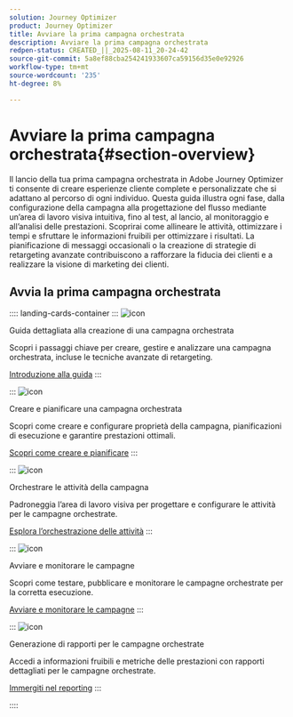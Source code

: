 ```yaml
---
solution: Journey Optimizer
product: Journey Optimizer
title: Avviare la prima campagna orchestrata
description: Avviare la prima campagna orchestrata
redpen-status: CREATED_||_2025-08-11_20-24-42
source-git-commit: 5a8ef88cba254241933607ca59156d35e0e92926
workflow-type: tm+mt
source-wordcount: '235'
ht-degree: 8%

---
```



# Avviare la prima campagna orchestrata{#section-overview}

Il lancio della tua prima campagna orchestrata in Adobe Journey Optimizer ti consente di creare esperienze cliente complete e personalizzate che si adattano al percorso di ogni individuo. Questa guida illustra ogni fase, dalla configurazione della campagna alla progettazione del flusso mediante un’area di lavoro visiva intuitiva, fino al test, al lancio, al monitoraggio e all’analisi delle prestazioni. Scoprirai come allineare le attività, ottimizzare i tempi e sfruttare le informazioni fruibili per ottimizzare i risultati. La pianificazione di messaggi occasionali o la creazione di strategie di retargeting avanzate contribuiscono a rafforzare la fiducia dei clienti e a realizzare la visione di marketing dei clienti.

## Avvia la prima campagna orchestrata

:::: landing-cards-container
:::
![icon](https://cdn.experienceleague.adobe.com/icons/circle-play.svg?lang=it)

Guida dettagliata alla creazione di una campagna orchestrata

Scopri i passaggi chiave per creare, gestire e analizzare una campagna orchestrata, incluse le tecniche avanzate di retargeting.

[Introduzione alla guida](../using/orchestrated/gs-campaign-creation.md)
:::

:::
![icon](https://cdn.experienceleague.adobe.com/icons/list-check.svg?lang=it)

Creare e pianificare una campagna orchestrata

Scopri come creare e configurare proprietà della campagna, pianificazioni di esecuzione e garantire prestazioni ottimali.

[Scopri come creare e pianificare](../using/orchestrated/create-orchestrated-campaign.md)
:::

:::
![icon](https://cdn.experienceleague.adobe.com/icons/code-branch.svg?lang=it)

Orchestrare le attività della campagna

Padroneggia l’area di lavoro visiva per progettare e configurare le attività per le campagne orchestrate.

[Esplora l’orchestrazione delle attività](../using/orchestrated/orchestrate-activities.md)
:::

:::
![icon](https://cdn.experienceleague.adobe.com/icons/gear.svg?lang=it)

Avviare e monitorare le campagne

Scopri come testare, pubblicare e monitorare le campagne orchestrate per la corretta esecuzione.

[Avviare e monitorare le campagne](../using/orchestrated/start-monitor-campaigns.md)
:::

:::
![icon](https://cdn.experienceleague.adobe.com/icons/chart-line.svg?lang=it)

Generazione di rapporti per le campagne orchestrate

Accedi a informazioni fruibili e metriche delle prestazioni con rapporti dettagliati per le campagne orchestrate.

[Immergiti nel reporting](../using/orchestrated/reporting-campaigns.md)
:::

::::
